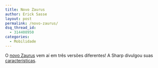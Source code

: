 ```yaml
---
title: Novo Zaurus
author: Erick Sasse
layout: post
permalink: /novo-zaurus/
dsq_thread_id:
  - 314408950
categories:
  - Mobilidade
---
```

O [novo Zaurus][1] vem a&iacute; em tr&ecirc;s vers&otilde;es diferentes! A Sharp divulgou suas [caracter&iacute;sticas][1].

 [1]: http://www.theregister.co.uk/content/68/34178.html